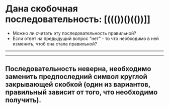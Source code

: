# Дана скобочная последовательность: [((())()(())]]
* Можно ли считать эту последовательность правильной?
* Если ответ на предыдущий вопрос “нет” - то что необходимо в ней изменить, чтоб она стала правильной?
***
***
## Последовательность неверна, необходимо заменить предпоследний символ круглой закрывающей скобкой (один из вариантов, правильный зависит от того, что необходимо получить).